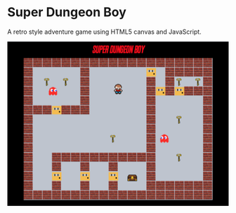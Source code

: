 # Super Dungeon Boy
A retro style adventure game using HTML5 canvas and JavaScript.

![screen shot](https://github.com/brainzilla79/super-dungeon-boy/blob/master/docs/super_dungeon_boy_screenshot.png)

